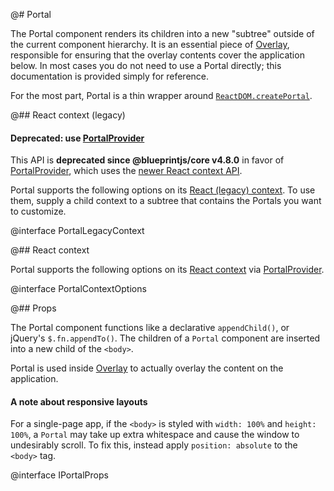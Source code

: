@# Portal

The Portal component renders its children into a new "subtree" outside of the current component
hierarchy. It is an essential piece of [Overlay](#core/components/overlay), responsible for ensuring that
the overlay contents cover the application below. In most cases you do not need to use a Portal
directly; this documentation is provided simply for reference.

For the most part, Portal is a thin wrapper around [`ReactDOM.createPortal`](https://reactjs.org/docs/portals.html).

@## React context (legacy)

<div class="@ns-callout @ns-intent-danger @ns-icon-error">
    <h4 class="@ns-heading">

Deprecated: use [PortalProvider](#core/context/portal-provider)

</h4>

This API is **deprecated since @blueprintjs/core v4.8.0** in favor of
[PortalProvider](#core/context/portal-provider), which uses the
[newer React context API](https://reactjs.org/docs/context.html).

</div>

Portal supports the following options on its [React (legacy) context](https://reactjs.org/docs/legacy-context.html).
To use them, supply a child context to a subtree that contains the Portals you want to customize.

@interface PortalLegacyContext

@## React context

Portal supports the following options on its [React context](https://reactjs.org/docs/context.html)
via [PortalProvider](#core/context/portal-provider).

@interface PortalContextOptions

@## Props

The Portal component functions like a declarative `appendChild()`, or jQuery's
`$.fn.appendTo()`. The children of a `Portal` component are inserted into a new
child of the `<body>`.

Portal is used inside [Overlay](#core/components/overlay) to actually overlay the content on the
application.

<div class="@ns-callout @ns-intent-warning @ns-icon-warning-sign">
    <h4 class="@ns-heading">A note about responsive layouts</h4>

For a single-page app, if the `<body>` is styled with `width: 100%` and `height: 100%`, a `Portal`
may take up extra whitespace and cause the window to undesirably scroll. To fix this, instead
apply `position: absolute` to the `<body>` tag.

</div>

@interface IPortalProps
